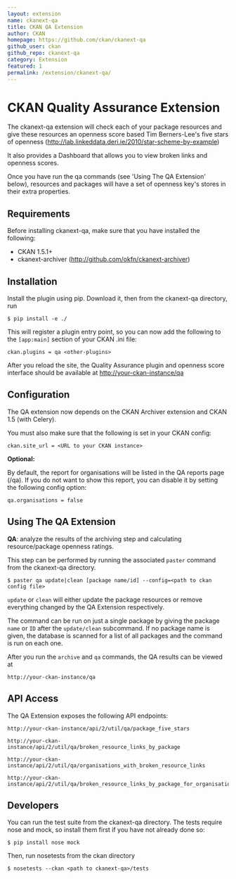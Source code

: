 ```yaml
---
layout: extension
name: ckanext-qa
title: CKAN QA Extension
author: CKAN
homepage: https://github.com/ckan/ckanext-qa
github_user: ckan
github_repo: ckanext-qa
category: Extension
featured: 1
permalink: /extension/ckanext-qa/
---
```



CKAN Quality Assurance Extension
================================

The ckanext-qa extension will check each of your package resources and give these resources an openness score based Tim Berners-Lee's five stars of openness (<http://lab.linkeddata.deri.ie/2010/star-scheme-by-example>)

It also provides a Dashboard that allows you to view broken links and openness scores.

Once you have run the qa commands (see 'Using The QA Extension' below), resources and packages will have a set of openness key's stores in their extra properties.

Requirements
------------

Before installing ckanext-qa, make sure that you have installed the following:

-   CKAN 1.5.1+
-   ckanext-archiver (<http://github.com/okfn/ckanext-archiver>)

Installation
------------

Install the plugin using pip. Download it, then from the ckanext-qa directory, run

    $ pip install -e ./

This will register a plugin entry point, so you can now add the following to the `[app:main]` section of your CKAN .ini file:

    ckan.plugins = qa <other-plugins>

After you reload the site, the Quality Assurance plugin and openness score interface should be available at <http://your-ckan-instance/qa>

Configuration
-------------

The QA extension now depends on the CKAN Archiver extension and CKAN 1.5 (with Celery).

You must also make sure that the following is set in your CKAN config:

    ckan.site_url = <URL to your CKAN instance>

**Optional:**

By default, the report for organisations will be listed in the QA reports page (/qa). If you do not want to show this report, you can disable it by setting the following config option:

    qa.organisations = false

Using The QA Extension
----------------------

**QA**: analyze the results of the archiving step and calculating resource/package openness ratings.

This step can be performed by running the associated `paster` command from the ckanext-qa directory.

    $ paster qa update|clean [package name/id] --config=<path to ckan config file>

`update` or `clean` will either update the package resources or remove everything changed by the QA Extension respectively.

The command can be run on just a single package by giving the package `name` or `ID` after the `update/clean` subcommand. If no package name is given, the database is scanned for a list of all packages and the command is run on each one.

After you run the `archive` and `qa` commands, the QA results can be viewed at

    http://your-ckan-instance/qa

API Access
----------

The QA Extension exposes the following API endpoints:

    http://your-ckan-instance/api/2/util/qa/package_five_stars

    http://your-ckan-instance/api/2/util/qa/broken_resource_links_by_package

    http://your-ckan-instance/api/2/util/qa/organisations_with_broken_resource_links

    http://your-ckan-instance/api/2/util/qa/broken_resource_links_by_package_for_organisation

Developers
----------

You can run the test suite from the ckanext-qa directory. The tests require nose and mock, so install them first if you have not already done so:

    $ pip install nose mock

Then, run nosetests from the ckan directory

    $ nosetests --ckan <path to ckanext-qa>/tests

